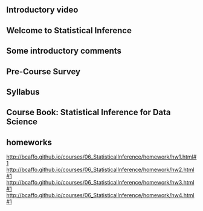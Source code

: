 ## Introductory video  
## Welcome to Statistical Inference
## Some introductory comments  
## Pre-Course Survey  
## Syllabus  
## Course Book: Statistical Inference for Data Science  
## homeworks  
http://bcaffo.github.io/courses/06_StatisticalInference/homework/hw1.html#1
http://bcaffo.github.io/courses/06_StatisticalInference/homework/hw2.html#1
http://bcaffo.github.io/courses/06_StatisticalInference/homework/hw3.html#1
http://bcaffo.github.io/courses/06_StatisticalInference/homework/hw4.html#1